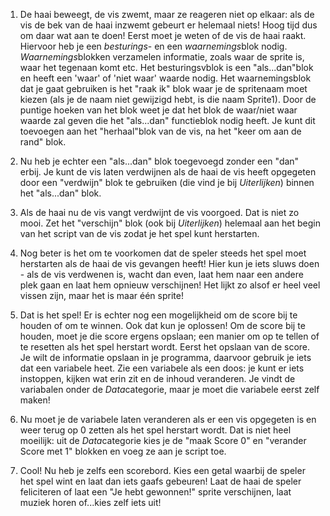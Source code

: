 1. De haai beweegt, de vis zwemt, maar ze reageren niet op elkaar: als de vis de bek van de haai inzwemt
gebeurt er helemaal niets! Hoog tijd dus om daar wat aan te doen!
Eerst moet je weten of de vis de haai raakt. Hiervoor heb je een *besturings*- en een *waarnemings*blok nodig.
*Waarnemings*blokken verzamelen informatie, zoals waar de sprite is, waar het tegenaan komt etc.
Het besturingsvblok is een "als...dan"blok en heeft een 'waar' of 'niet waar' waarde nodig. Het waarnemingsblok
dat je gaat gebruiken is het "raak ik" blok waar je de spritenaam moet kiezen (als je de naam niet gewijzigd hebt,
is die naam Sprite1). Door de puntige hoeken van het blok weet je dat het blok de waar/niet waar waarde zal geven
die het "als...dan" functieblok nodig heeft.
Je kunt dit toevoegen aan het "herhaal"blok van de vis, na het "keer om aan de rand" blok.

2. Nu heb je echter een "als...dan" blok toegevoegd zonder een "dan" erbij. Je kunt de vis laten verdwijnen als
de haai de vis heeft opgegeten door een "verdwijn" blok te gebruiken (die vind je bij *Uiterlijken*) binnen
het "als...dan" blok.

3. Als de haai nu de vis vangt verdwijnt de vis voorgoed. Dat is niet zo mooi. Zet het "verschijn" blok (ook
bij *Uiterlijken*) helemaal aan het begin van het script van de vis zodat je het spel kunt herstarten.

4. Nog beter is het om te voorkomen dat de speler steeds het spel moet herstarten als de haai de vis gevangen 
heeft! Hier kun je iets sluws doen - als de vis verdwenen is, wacht dan even, laat hem naar een andere plek 
gaan en laat hem opnieuw verschijnen! Het lijkt zo alsof er heel veel vissen zijn, maar het is maar één sprite!

5. Dat is het spel! Er is echter nog een mogelijkheid om de score bij te houden of om te winnen. Ook dat kun
je oplossen! Om de score bij te houden, moet je die score ergens opslaan; een manier om op te tellen of te 
resetten als het spel herstart wordt.
Eerst het opslaan van de score. Je wilt de informatie opslaan in je programma, daarvoor gebruik je iets dat een
variabele heet. Zie een variabele als een doos: je kunt er iets instoppen, kijken wat erin zit en de inhoud
veranderen. Je vindt de variabalen onder de *Data*categorie, maar je moet die variabele eerst zelf maken!


6. Nu moet je de variabele laten veranderen als er een vis opgegeten is en weer terug op 0 zetten als het spel
herstart wordt. Dat is niet heel moeilijk: uit de *Data*categorie kies je de "maak Score 0" en "verander Score
met 1" blokken en voeg ze aan je script toe.

7. Cool! Nu heb je zelfs een scorebord. Kies een getal waarbij de speler het spel wint en laat dan iets gaafs
gebeuren! Laat de haai de speler feliciteren of laat een "Je hebt gewonnen!" sprite verschijnen, laat muziek
horen of...kies zelf iets uit!
